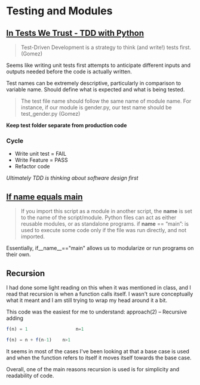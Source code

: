 # Testing and Modules

## [In Tests We Trust - TDD with Python](https://code.likeagirl.io/in-tests-we-trust-tdd-with-python-af69f47e6932)

> Test-Driven Development is a strategy to think (and write!) tests first. (Gomez)

Seems like writing unit tests first attempts to anticipate different inputs and outputs needed before the code is actually written.

Test names can be extremely descriptive, particularly in comparison to variable name. Should define what is expected and what is being tested.

> The test file name should follow the same name of module name. For instance, if our module is gender.py, our test name should be test_gender.py (Gomez)

**Keep test folder separate from production code**

### Cycle

- Write unit test = FAIL
- Write Feature = PASS
- Refactor code

*Ultimately TDD is thinking about software design first*

## [If name equals main](https://www.geeksforgeeks.org/what-does-the-if-__name__-__main__-do/)

> If you import this script as a module in another script, the __name__ is set to the name of the script/module.
> Python files can act as either reusable modules, or as standalone programs.
> if __name__ == “main”: is used to execute some code only if the file was run directly, and not imported.

Essentially, if__name__=="main" allows us to modularize or run programs on their own.

## Recursion

I had done some light reading on this when it was mentioned in class, and I read that recursion is when a function calls itself. I wasn't sure conceptually what it meant and I am still trying to wrap my head around it a bit.

This code was the easiest for me to understand:
approach(2) – Recursive adding 

```javascript
f(n) = 1                  n=1

f(n) = n + f(n-1)    n>1
```

It seems in most of the cases I've been looking at that a base case is used and when the function refers to itself it moves itself towards the base case.

Overall, one of the main reasons recursion is used is for simplicity and readability of code.
